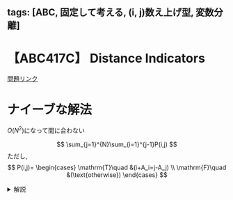 tags: [ABC, 固定して考える, (i\, j)数え上げ型, 変数分離]
---
# 【ABC417C】 Distance Indicators 

<a href="https://atcoder.jp/contests/abc417/tasks/abc417_c" target="_blank">問題リンク</a>

# ナイーブな解法

$O(N^2)$になって間に合わない

$$
\sum_{j=1}^{N}\sum_{i=1}^{j-1}P(i,j)
$$
ただし, 
$$
P(i,j)=
\begin{cases}
\mathrm{T}\quad &(i+A_i=j-A_j) \\
\mathrm{F}\quad &(\text{otherwise})
\end{cases}
$$

<details>
<summary>解説</summary>

## ポイント
* 数え上げの基本は**固定して考える**
* $j$を固定した時の$i<j$の寄与が高速にもとまっていれば良い.
* 変数分離
  * $j-i=A_i+A_j \Leftrightarrow i+A_i=j-A_j$
## 定式化

* $C_{\cdot}\leftarrow 0$
* $\text{ans}\leftarrow 0$
* $j=1,2,\cdots,n-1$に対して、
  * $\text{ans} = \text{ans} + C_{j-A_j}$
  * $C_{j+A_j}=C_{j+A_j}+1$

## 計算量

* Pythonの`dict`はオープンアドレス法による実装なので、挿入が平均$O(1)$
* 全体で$O(N)$
## 実装例


```python
n = int(input())
a = list(map(int,input().split()))
from collections import defaultdict
cnt = defaultdict(int)
ans = 0
for j in range(n):
    # 集計(i<j)
    ans += cnt[j-a[j]]
    # 更新
    cnt[j+a[j]] += 1
print(ans)
```



</details>

